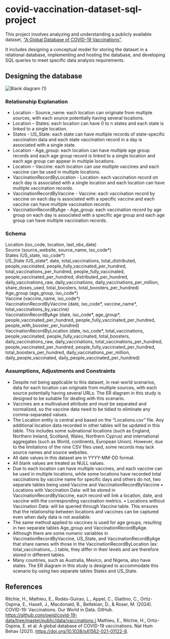 # covid-vaccination-dataset-sql-project
This project involves analyzing and understanding a publicly available dataset, ["A Global Database of COVID-19 Vaccinations"](https://github.com/owid/covid-19-data/tree/master/public/data/vaccinations).

It includes designing a conceptual model for storing the dataset in a relational database, implementing and hosting the database, and developing SQL queries to meet specific data analysis requirements.

## Designing the database
![Blank diagram (1)](https://github.com/user-attachments/assets/d13aa01a-c74a-41bb-b25f-ea23156f9f04)

### Relationship Explanation
- Location - Source_name: each location can originate from multiple sources, with each source potentially having several locations.
- Location – States: each location can have 0 to n states and each state is linked to a single location.
- States - US_State: each state can have multiple records of state-specific vaccination data and each state vaccination record in a day is associated with a single state.
- Location - Age_group: each location can have multiple age group records and each age group record is linked to a single location and each age group can appear in multiple locations.
- Location – Vaccine: each location can use multiple vaccines and each vaccine can be used in multiple locations.
- VaccinationRecordByLocation - Location: each vaccination record on each day is associated with a single location and each location can have multiple vaccination records.
- VaccinationRecordByVaccine - Vaccine: each vaccination record by vaccine on each day is associated with a specific vaccine and each vaccine can have multiple vaccination records.
- VaccinationRecordByAge - Age_group: each vaccination record by age group on each day is associated with a specific age group and each age group can have multiple vaccination records.

### Schema
Location (iso_code, location, last_obs_date)\
Source (source_website, source_name, iso_code*)\
States (US_state, iso_code*)\
US_State (US_state*, date, total_vaccinations, total_distributed, people_vaccinated, people_fully_vaccinated_per_hundred, total_vaccinations_per_hundred, people_fully_vaccinated, people_vaccinated_per_hundred, distributed_per_hundred, daily_vaccinations_raw, daily_vaccinations, daily_vaccinations_per_million, share_doses_used, total_boosters, total_boosters_per_hundred)\
Age_group (age_group, iso_code*)\
Vaccine (vaccine_name, iso_code*)\
VaccinationRecordByVaccine (date, iso_code*, vaccine_name*, total_vaccinations_by_vaccine)\
VaccinationRecordByAge (date, iso_code*, age_group*, people_vaccinated_per_hundred, people_fully_vaccinated_per_hundred, people_with_booster_per_hundred)\
VaccinationRecordByLocation (date, iso_code*, total_vaccinations, people_vaccinated, people_fully_vaccinated, total_boosters, daily_vaccinations_raw, daily_vaccinations, total_vaccinations_per_hundred, people_vaccinated_per_hundred, people_fully_vaccinated_per_hundred, total_boosters_per_hundred, daily_vaccinations_per_million, daily_people_vaccinated, daily_people_vaccinated_per_hundred)

### Assumptions, Adjustments and Constraints
- Despite not being applicable to this dataset, in real-world scenarios, data for each location can originate from multiple sources, with each source potentially having several URLs. The ER diagram in this study is designed to be suitable for dealing with this scenario.
- Vaccines are a multivalued attribute and must be separated and normalized, so the vaccine data need to be tidied to eliminate any comma-separated values.
- The Location entity is central and based on the “Locations.csv” file. Any additional location data recorded in other tables will be updated in this table. This includes some subnational locations (such as England, Northern Ireland, Scotland, Wales, Northern Cyprus) and international aggregates (such as World, continents, European Union). However, due to the limitations of the nine CSV files used, some records may lack source names and source websites.
- All date values in this dataset are in YYYY-MM-DD format.
- All blank values are treated as NULL values.
- Due to each location can have multiple vaccines, and each vaccine can be used in multiple locations, while some locations have recorded total vaccinations by vaccine name for specific days and others do not, two separate tables being used Vaccine and VaccinationRecordByVaccine
•	Locations with Vaccination Data: will be stored in VaccinationRecordByVaccine, each record will link a location, date, and vaccine with the corresponding vaccination metrics.
•	Locations without Vaccination Data: will be queried through Vaccine table. This ensures that the relationship between locations and vaccines can be captured even when daily data is not available.
- The same method applied to vaccines is used for age groups, resulting in two separate tables Age_group and VaccinationRecordByAge.
- Although there are some numeric variables in VaccinationRecordByVaccine, US_State, and VaccinationRecordByAge that share names with those in the VaccinationRecordByLocation (ex: total_vaccinations,…) table, they differ in their levels and are therefore stored in different tables.
- Many countries, such as Australia, Mexico, and Nigeria, also have states. The ER diagram in this study is designed to accommodate this scenario by using two separate tables States and US_State.

## References
Ritchie, H., Mathieu, E., Rodés-Guirao, L., Appel, C., Giattino, C., Ortiz-Ospina, E., Hasell, J., Macdonald, B., Beltekian, D., & Roser, M. (2024). COVID-19: Vaccinations. Our World in Data. GitHub. https://github.com/owid/covid-19-data/tree/master/public/data/vaccinations.\
Mathieu, E., Ritchie, H., Ortiz-Ospina, E. et al. A global database of COVID-19 vaccinations. Nat Hum Behav (2021). https://doi.org/10.1038/s41562-021-01122-8.
